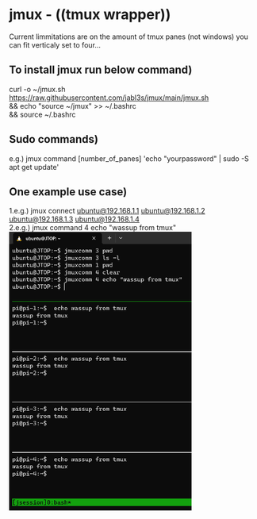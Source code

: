 # jmux - ((tmux wrapper)) 
Current limmitations are on the amount of tmux panes (not windows) you can fit verticaly set to four...  

## To install jmux run below command)
curl -o ~/jmux.sh https://raw.githubusercontent.com/jabl3s/jmux/main/jmux.sh \
&& echo "source ~/jmux" >> ~/.bashrc \
&& source ~/.bashrc
## Sudo commands)
e.g.) jmux command [number_of_panes] 'echo "yourpassword" | sudo -S apt get update'
## One example use case)
1.e.g.) jmux connect ubuntu@192.168.1.1 ubuntu@192.168.1.2 ubuntu@192.168.1.3 ubuntu@192.168.1.4  
2.e.g.) jmux command 4 echo "wassup from tmux"    
![Alt text](/assets/images/image-1.png)  
  





